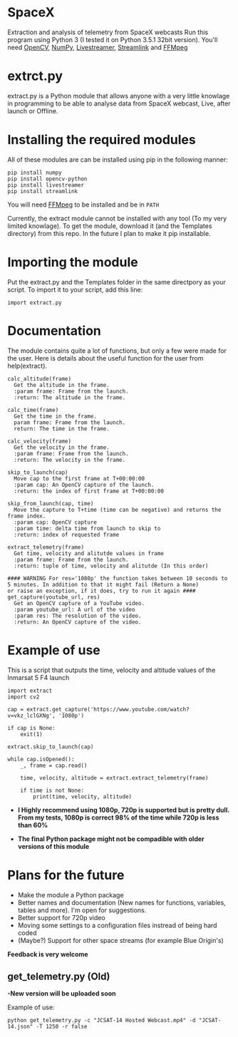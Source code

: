 # SpaceX
Extraction and analysis of telemetry from SpaceX webcasts
Run this program using Python 3 (I tested it on Python 3.5.1 32bit version). You'll need [OpenCV](http://opencv.org/), [NumPy](http://www.numpy.org/), [Livestreamer](http://docs.livestreamer.io/), [Streamlink](https://streamlink.github.io/) and [FFMpeg](https://ffmpeg.org/)


extrct.py
=========
extract.py is a Python module that allows anyone with a very little knowlage in programming to be able to analyse data from SpaceX webcast, Live, after launch or Offline.

Installing the required modules
===============================

All of these modules are can be installed using pip in the following manner:
```
pip install numpy
pip install opencv-python
pip install livestreamer
pip install streamlink
```

You will need [FFMpeg](https://ffmpeg.org/) to be installed and be in ```PATH```

Currently, the extract module cannot be installed with any tool (To my very limited knowlage).
To get the module, download it (and the Templates directory) from this repo. In the future I plan to make it pip installable.



Importing the module
===============================
Put the extract.py and the Templates folder in the same directpory as your script.
To import it to your script, add this line:
```
import extract.py
```


Documentation
===============================
The module contains quite a lot of functions, but only a few were made for the user.
Here is details about the useful function for the user from help(extract).

```
calc_altitude(frame)
  Get the altitude in the frame.
  :param frame: Frame from the launch.
  :return: The altitude in the frame.

calc_time(frame)
  Get the time in the frame.
  param frame: Frame from the launch.
  return: The time in the frame.

calc_velocity(frame)
  Get the velocity in the frame.
  :param frame: Frame from the launch.
  :return: The velocity in the frame.
        
skip_to_launch(cap) 
  Move cap to the first frame at T+00:00:00
  :param cap: An OpenCV capture of the launch.
  :return: the index of first frame at T+00:00:00
  
skip_from_launch(cap, time)
  Move the capture to T+time (time can be negative) and returns the frame index.
  :param cap: OpenCV capture
  :param time: delta time from launch to skip to
  :return: index of requested frame
  
extract_telemetry(frame)
  Get time, velocity and alitutde values in frame
  :param frame: Frame from the launch.
  :return: tuple of time, velocity and alitutde (In this order)
  
#### WARNING For res='1080p' the function takes between 10 seconds to 5 minutes. In addition to that it might fail (Return a None)
or raise an exception, if it does, try to run it again ####
get_capture(youtube_url, res)
  Get an OpenCV capture of a YouTube video.
  :param youtube_url: A url of the video
  :param res: The resolution of the video.
  :return: An OpenCV capture of the video.
```


Example of use
==============
This is a script that outputs the time, velocity and altitude values of the Inmarsat 5 F4 launch
```
import extract
import cv2

cap = extract.get_capture('https://www.youtube.com/watch?v=vkz_lclGXNg', '1080p')

if cap is None:
    exit(1)

extract.skip_to_launch(cap)

while cap.isOpened():
    _, frame = cap.read()

    time, velocity, altitude = extract.extract_telemetry(frame)

    if time is not None:
        print(time, velocity, altitude)
```


- **I Highly recommend using 1080p, 720p is supported but is pretty dull. From my tests, 1080p is correct 98% of the time while 720p is less than 60%**

- **The final Python package might not be compadible with older versions of this module**




Plans for the future
====================

* Make the module a Python package
* Better names and documentation (New names for functions, variables, tables and more). I'm open for suggestions.
* Better support for 720p video
* Moving some settings to a configuration files instread of being hard coded
* (Maybe?) Support for other space streams (for example Blue Origin's)

**Feedback is very welcome**


get_telemetry.py (Old)
----------
**-New version will be uploaded soon**

Example of use:
```
python get_telemetry.py -c "JCSAT-14 Hosted Webcast.mp4" -d "JCSAT-14.json" -T 1250 -r false
```
